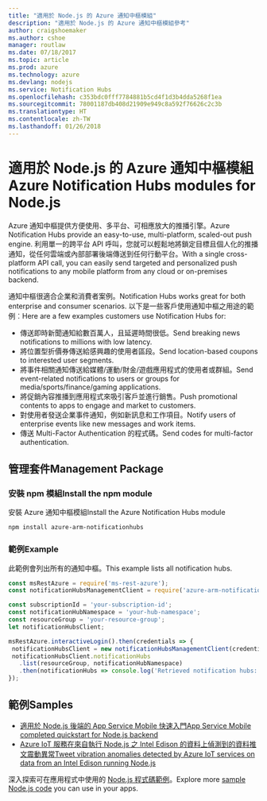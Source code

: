 ```yaml
---
title: "適用於 Node.js 的 Azure 通知中樞模組"
description: "適用於 Node.js 的 Azure 通知中樞模組參考"
author: craigshoemaker
ms.author: cshoe
manager: routlaw
ms.date: 07/18/2017
ms.topic: article
ms.prod: azure
ms.technology: azure
ms.devlang: nodejs
ms.service: Notification Hubs
ms.openlocfilehash: c353bdc0fff7784881b5cd4f1d3b4dda5268f1ea
ms.sourcegitcommit: 78001187db408d21909e949c8a592f76626c2c3b
ms.translationtype: HT
ms.contentlocale: zh-TW
ms.lasthandoff: 01/26/2018
---
```

# <a name="azure-notification-hubs-modules-for-nodejs"></a><span data-ttu-id="d6f9a-103">適用於 Node.js 的 Azure 通知中樞模組</span><span class="sxs-lookup"><span data-stu-id="d6f9a-103">Azure Notification Hubs modules for Node.js</span></span>

<span data-ttu-id="d6f9a-104">Azure 通知中樞提供方便使用、多平台、可相應放大的推播引擎。</span><span class="sxs-lookup"><span data-stu-id="d6f9a-104">Azure Notification Hubs provide an easy-to-use, multi-platform, scaled-out push engine.</span></span> <span data-ttu-id="d6f9a-105">利用單一的跨平台 API 呼叫，您就可以輕鬆地將鎖定目標且個人化的推播通知，從任何雲端或內部部署後端傳送到任何行動平台。</span><span class="sxs-lookup"><span data-stu-id="d6f9a-105">With a single cross-platform API call, you can easily send targeted and personalized push notifications to any mobile platform from any cloud or on-premises backend.</span></span>

<span data-ttu-id="d6f9a-106">通知中樞很適合企業和消費者案例。</span><span class="sxs-lookup"><span data-stu-id="d6f9a-106">Notification Hubs works great for both enterprise and consumer scenarios.</span></span> <span data-ttu-id="d6f9a-107">以下是一些客戶使用通知中樞之用途的範例︰</span><span class="sxs-lookup"><span data-stu-id="d6f9a-107">Here are a few examples customers use Notification Hubs for:</span></span>
- <span data-ttu-id="d6f9a-108">傳送即時新聞通知給數百萬人，且延遲時間很低。</span><span class="sxs-lookup"><span data-stu-id="d6f9a-108">Send breaking news notifications to millions with low latency.</span></span>
- <span data-ttu-id="d6f9a-109">將位置型折價券傳送給感興趣的使用者區段。</span><span class="sxs-lookup"><span data-stu-id="d6f9a-109">Send location-based coupons to interested user segments.</span></span>
- <span data-ttu-id="d6f9a-110">將事件相關通知傳送給媒體/運動/財金/遊戲應用程式的使用者或群組。</span><span class="sxs-lookup"><span data-stu-id="d6f9a-110">Send event-related notifications to users or groups for media/sports/finance/gaming applications.</span></span>
- <span data-ttu-id="d6f9a-111">將促銷內容推播到應用程式來吸引客戶並進行銷售。</span><span class="sxs-lookup"><span data-stu-id="d6f9a-111">Push promotional contents to apps to engage and market to customers.</span></span>
- <span data-ttu-id="d6f9a-112">對使用者發送企業事件通知，例如新訊息和工作項目。</span><span class="sxs-lookup"><span data-stu-id="d6f9a-112">Notify users of enterprise events like new messages and work items.</span></span>
- <span data-ttu-id="d6f9a-113">傳送 Multi-Factor Authentication 的程式碼。</span><span class="sxs-lookup"><span data-stu-id="d6f9a-113">Send codes for multi-factor authentication.</span></span>

## <a name="management-package"></a><span data-ttu-id="d6f9a-114">管理套件</span><span class="sxs-lookup"><span data-stu-id="d6f9a-114">Management Package</span></span>

### <a name="install-the-npm-module"></a><span data-ttu-id="d6f9a-115">安裝 npm 模組</span><span class="sxs-lookup"><span data-stu-id="d6f9a-115">Install the npm module</span></span>

<span data-ttu-id="d6f9a-116">安裝 Azure 通知中樞模組</span><span class="sxs-lookup"><span data-stu-id="d6f9a-116">Install the Azure Notification Hubs module</span></span> 

```bash
npm install azure-arm-notificationhubs
```

### <a name="example"></a><span data-ttu-id="d6f9a-117">範例</span><span class="sxs-lookup"><span data-stu-id="d6f9a-117">Example</span></span>

<span data-ttu-id="d6f9a-118">此範例會列出所有的通知中樞。</span><span class="sxs-lookup"><span data-stu-id="d6f9a-118">This example lists all notification hubs.</span></span>

 ```javascript
const msRestAzure = require('ms-rest-azure');
const notificationHubsManagementClient = require('azure-arm-notificationhubs');

const subscriptionId = 'your-subscription-id';
const notificationHubNamespace = 'your-hub-namespace';
const resourceGroup = 'your-resource-group';
let notificationHubsClient;

msRestAzure.interactiveLogin().then(credentials => {
  notificationHubsClient = new notificationHubsManagementClient(credentials, subscriptionId);
  notificationHubsClient.notificationHubs
    .list(resourceGroup, notificationHubNamespace)
    .then(notificationHubs => console.log('Retrieved notification hubs: ', notificationHubs));
});
```

## <a name="samples"></a><span data-ttu-id="d6f9a-119">範例</span><span class="sxs-lookup"><span data-stu-id="d6f9a-119">Samples</span></span>

* [<span data-ttu-id="d6f9a-120">適用於 Node.js 後端的 App Service Mobile 快速入門</span><span class="sxs-lookup"><span data-stu-id="d6f9a-120">App Service Mobile completed quickstart for Node.js backend</span></span>](https://azure.microsoft.com/resources/samples/app-service-mobile-nodejs-backend-quickstart/)
* [<span data-ttu-id="d6f9a-121">Azure IoT 服務在來自執行 Node.js 之 Intel Edison 的資料上偵測到的資料推文震動異常</span><span class="sxs-lookup"><span data-stu-id="d6f9a-121">Tweet vibration anomalies detected by Azure IoT services on data from an Intel Edison running Node.js</span></span>](https://azure.microsoft.com/resources/samples/iot-hub-nodejs-intel-edison-vibration-anomaly-detection/)

<span data-ttu-id="d6f9a-122">深入探索可在應用程式中使用的 [Node.js 程式碼範例](https://azure.microsoft.com/resources/samples/?platform=nodejs)。</span><span class="sxs-lookup"><span data-stu-id="d6f9a-122">Explore more [sample Node.js code](https://azure.microsoft.com/resources/samples/?platform=nodejs) you can use in your apps.</span></span>
